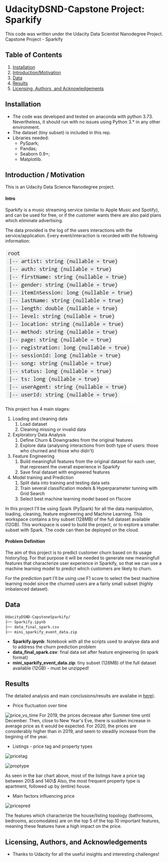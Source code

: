 # UdacityDSND-Capstone Project: Sparkify
This code was written under the Udacity Data Scientist Nanodegree Project.
Capstone Project - Sparkify

## Table of Contents

1. [Installation](#Installation)
2. [Introduction/Motivation](#Introduction)
3. [Data](#Data)
4. [Results](#Results)
5. [Licensing, Authors, and Acknowledgements](#Licensing)

## Installation <a name="Installation"></a>
* The code was developed and tested on anaconda with python 3.73. Nevertheless, it should run with no issues using Python 3.* in any other environment.
* The dataset (tiny subset) is included in this rep.
* Libraries needed:
  * PySpark;
  * Pandas;
  * Seaborn 0.9+;
  * Matplotlib.

## Introduction / Motivation <a name="Introduction"></a>
This is an Udacity Data Science Nanodegree project.

#### Intro
Sparkify is a music streaming service (similar to Apple Music and Spotify), and can be used for free, or if the customer wants there are also paid plans which eliminate advertising.

The data provided is the log of the users interactions with the service/application. Every event/interaction is recorded with the following information:

![data_structure](data_structure.PNG)
 
This project has 4 main stages:
1. Loading and cleaning data
    1. Load dataset
    2. Cleaning missing or invalid data
2. Exploratory Data Analysis
    1. Define Churn & Downgrades from the original features
    2. Explore data (analysing interactions from both type of users: those who churned and those who didn't)
3. Feature Engineering
    1. Build meaningfull features from the original dataset for each user, that represent the overall experience in Sparkify
    2. Save final dataset with engineered features
4. Model training and Prediction
    1. Split data into training and testing data sets
    2. Train several classification models & Hyperparameter tunning with Grid Search
    3. Select best machine learning model based on f1score

In this project I'll be using Spark (PySpark) for all the data manipulation, loading, cleaning, feature engineering and Machine Learning.
This workspace contains a tiny subset (128MB) of the full dataset available (12GB). This workspace is used to build the project, or to explore a smaller subset with Spark. The code can then be deployed on the cloud.


#### Problem Definition

The aim of this project is to predict customer churn based on its usage history/log. For that purpose it will be needed to generate new meaningfull features that characterize user experience in Sparkify, so that we can use a machine learning model to predict which customers are likely to churn.

For the prediction part I'll be using use F1 score to select the best machine learning model since the churned users are a fairly small subset (highly imbalanced dataset).
   
## Data <a name="Data"></a>
```text
UdacityDSND-CapstoneSparkify/
├── Sparkify.ipynb
├── data_final_spark.csv
├── mini_sparkify_event_data.zip
```
* __Sparkify.ipynb__: Notebook with all the scripts used to analyse data and to address the churn prediction problem
* __data_final_spark.csv__: final data set after feature engineering (in spark format)
* __mini_sparkify_event_data.zip__: tiny subset (128MB) of the full dataset available (12GB) - must be unzipped!

## Results <a name="Results"></a>
The detailed analysis and main conclusions/results are availabe in [here](https://medium.com/@luisf.almeida90/lisbon-an-amazing-destination-b36edff06967)).

* Price fluctuation over time

![price_vs_time](price_vs_time.png)
For 2019, the prices decrease after Summer time until December.
Then, close to New Year's Eve, there is sudden increase in average price as it would be expected.
For 2020, the prices are considerably higher than in 2019, and seem to steadily increase from the begining of the year.


* Listings - price tag and property types

![pricetag](pricetag.png)

![proptype](proptype.png)

As seen in the bar chart above, most of the listings have a price tag between 20\\$ and 140\\$
Also, the most frequent property type is apartment, followed up by (entire) house.


* Main factors influencing price

![pricepred](pricepred.png)

The features which characterize the house/listing topology (bathrooms, bedrooms, accomodates) are on the top 5 of the top 10 important features, meaning these features have a high impact on the price.


## Licensing, Authors, and Acknowledgements <a name="Licensing"></a>
* Thanks to Udacity for all the useful insights and interesting challenges!
